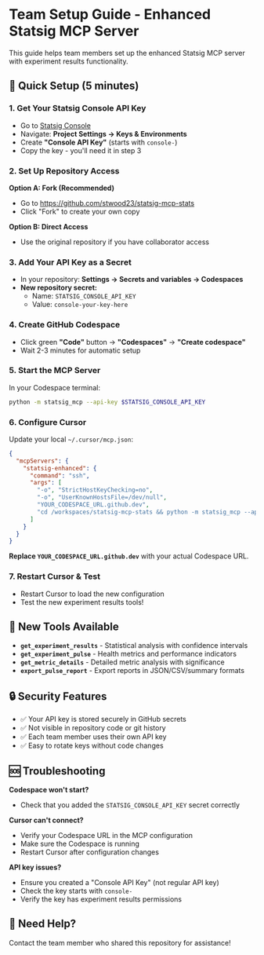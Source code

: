 # Team Setup Guide - Enhanced Statsig MCP Server

This guide helps team members set up the enhanced Statsig MCP server with experiment results functionality.

## 🚀 Quick Setup (5 minutes)

### 1. Get Your Statsig Console API Key
- Go to [Statsig Console](https://console.statsig.com)
- Navigate: **Project Settings → Keys & Environments**  
- Create **"Console API Key"** (starts with `console-`)
- Copy the key - you'll need it in step 3

### 2. Set Up Repository Access
**Option A: Fork (Recommended)**
- Go to https://github.com/stwood23/statsig-mcp-stats
- Click "Fork" to create your own copy

**Option B: Direct Access**  
- Use the original repository if you have collaborator access

### 3. Add Your API Key as a Secret
- In your repository: **Settings → Secrets and variables → Codespaces**
- **New repository secret:**
  - Name: `STATSIG_CONSOLE_API_KEY`
  - Value: `console-your-key-here`

### 4. Create GitHub Codespace  
- Click green **"Code"** button → **"Codespaces"** → **"Create codespace"**
- Wait 2-3 minutes for automatic setup

### 5. Start the MCP Server
In your Codespace terminal:
```bash
python -m statsig_mcp --api-key $STATSIG_CONSOLE_API_KEY
```

### 6. Configure Cursor
Update your local `~/.cursor/mcp.json`:
```json
{
  "mcpServers": {
    "statsig-enhanced": {
      "command": "ssh", 
      "args": [
        "-o", "StrictHostKeyChecking=no",
        "-o", "UserKnownHostsFile=/dev/null",
        "YOUR_CODESPACE_URL.github.dev",
        "cd /workspaces/statsig-mcp-stats && python -m statsig_mcp --api-key $STATSIG_CONSOLE_API_KEY"
      ]
    }
  }
}
```

**Replace `YOUR_CODESPACE_URL.github.dev`** with your actual Codespace URL.

### 7. Restart Cursor & Test
- Restart Cursor to load the new configuration
- Test the new experiment results tools!

## 🎯 New Tools Available

- **`get_experiment_results`** - Statistical analysis with confidence intervals
- **`get_experiment_pulse`** - Health metrics and performance indicators
- **`get_metric_details`** - Detailed metric analysis with significance  
- **`export_pulse_report`** - Export reports in JSON/CSV/summary formats

## 🔒 Security Features

- ✅ Your API key is stored securely in GitHub secrets
- ✅ Not visible in repository code or git history
- ✅ Each team member uses their own API key
- ✅ Easy to rotate keys without code changes

## 🆘 Troubleshooting

**Codespace won't start?**
- Check that you added the `STATSIG_CONSOLE_API_KEY` secret correctly

**Cursor can't connect?**  
- Verify your Codespace URL in the MCP configuration
- Make sure the Codespace is running
- Restart Cursor after configuration changes

**API key issues?**
- Ensure you created a "Console API Key" (not regular API key)
- Check the key starts with `console-`
- Verify the key has experiment results permissions

## 💬 Need Help?

Contact the team member who shared this repository for assistance!
